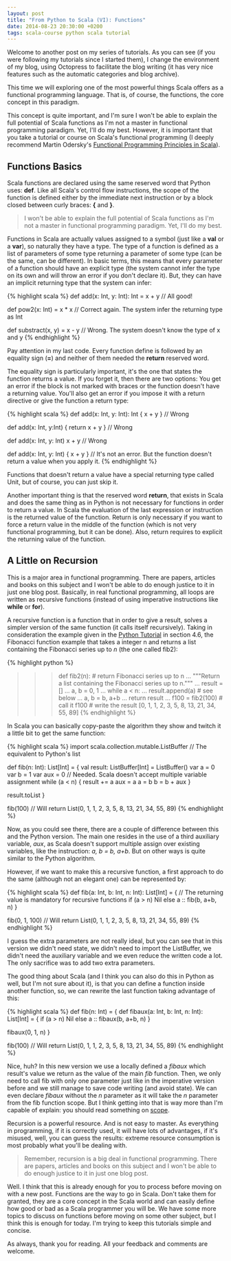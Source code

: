 ```yaml
---
layout: post
title: "From Python to Scala (VI): Functions"
date: 2014-08-23 20:30:00 +0200
tags: scala-course python scala tutorial
---
```


Welcome to another post on my series of tutorials. As you can see (if you were
following my tutorials since I started them), I change the environment of my
blog, using Octopress to facilitate the blog writing (it has very nice features
such as the automatic categories and blog archive).

This time we will exploring one of the most powerful things Scala offers as a
functional programming language. That is, of course, the functions, the core
concept in this paradigm.

This concept is quite important, and I'm sure I won't be able to explain the
full potential of Scala functions as I'm not a master in functional programming
paradigm. Yet, I'll do my best. However, it is important that you take a
tutorial or course on Scala's functional programming (I deeply recommend Martin
Odersky's [Functional Programming Principles in Scala](https://www.coursera.org/course/progfun)).

## Functions Basics

Scala functions are declared using the same reserved word that Python uses:
**def**. Like all Scala's control flow instructions, the scope of the function
is defined either by the immediate next instruction or by a block closed between
curly braces: **{** and **}**.

> I won't be able to explain the full potential of Scala functions as I'm not a
> master in functional programming paradigm. Yet, I'll do my best.

Functions in Scala are actually values assigned to a symbol (just like a **val**
or a **var**), so naturally they have a type. The type of a function is defined
as a list of parameters of some type returning a parameter of some type (can be
the same, can be different). In basic terms, this means that every parameter of
a function should have an explicit type (the system cannot infer the type on its
own and will throw an error if you don't declare it). But, they can have an
implicit returning type that the system can infer:

{% highlight scala %}
def add(x: Int, y: Int): Int = x + y // All good!

def pow2(x: Int) = x * x // Correct again. The system infer the returning type as Int

def substract(x, y) = x - y // Wrong. The system doesn't know the type of x and y
{% endhighlight %}

<!-- more -->

Pay attention in my last code. Every function define is followed by an equality
sign (**=**) and neither of them needed the **return** reserved word.

The equality sign is particularly important, it's the one that states the
function returns a value. If you forget it, then there are two options: You get
an error if the block is not marked with braces or the function doesn't have a
returning value. You'll also get an error if you impose it with a return
directive or give the function a return type:

{% highlight scala %}
def add(x: Int, y: Int): Int { x + y } // Wrong

def add(x: Int, y:Int) { return x + y } // Wrong

def add(x: Int, y: Int) x + y // Wrong

def add(x: Int, y: Int) { x + y } // It's not an error. But the function doesn't return a value when you apply it.
{% endhighlight %}

Functions that doesn't return a value have a special returning type called Unit,
but of course, you can just skip it.

Another important thing is that the reserved word **return**, that exists in
Scala and does the same thing as in Python is not necessary for functions in
order to return a value. In Scala the evaluation of the last expression or
instruction is the returned value of the function. Return is only necessary if
you want to force a return value in the middle of the function (which is not
very functional programming, but it can be done). Also, return requires to
explicit the returning value of the function.

## A Little on Recursion

This is a major area in functional programming. There are papers, articles and
books on this subject and I won't be able to do enough justice to it in just one
blog post. Basically, in real functional programming, all loops are written as
recursive functions (instead of using imperative instructions like **while** or
**for**).

A recursive function is a function that in order to give a result, solves a
simpler version of the same function (it calls itself recursively). Taking in
consideration the example given in the [Python Tutorial](https://docs.python.org/2/tutorial) in section 4.6, the Fibonacci
function example that takes a integer n and returns a list containing the
Fibonacci series up to _n_ (the one called fib2):

{% highlight python %}
>>> def fib2(n): # return Fibonacci series up to n
...     """Return a list containing the Fibonacci series up to n."""
...     result = []
...     a, b = 0, 1
...     while a < n:
...         result.append(a)    # see below
...         a, b = b, a+b
...     return result
...
>>> f100 = fib2(100)    # call it
>>> f100                # write the result
[0, 1, 1, 2, 3, 5, 8, 13, 21, 34, 55, 89]
{% endhighlight %}

In Scala you can basically copy-paste the algorithm they show and twitch it a
little bit to get the same function:

{% highlight scala %}
import scala.collection.mutable.ListBuffer // The equivalent to Python's list

def fib(n: Int): List[Int] = {
  val result: ListBuffer[Int] = ListBuffer()
  var a = 0
  var b = 1
  var aux = 0 // Needed. Scala doesn't accept multiple variable assignment
  while (a < n) {
    result += a
    aux = a
    a = b
    b = b + aux
  }

  result.toList
}

fib(100) // Will return List(0, 1, 1, 2, 3, 5, 8, 13, 21, 34, 55, 89)
{% endhighlight %}

Now, as you could see there, there are a couple of difference between this and
the Python version. The main one resides in the use of a third auxiliary
variable, _aux_, as Scala doesn't support multiple assign over existing
variables, like the instruction: _a, b = b, a+b_. But on other ways is quite
similar to the Python algorithm.

However, if we want to make this a recursive function, a first approach to do
the same (although not an elegant one) can be represented by:

{% highlight scala %}
def fib(a: Int, b: Int, n: Int): List[Int] = { // The returning value is mandatory for recursive functions
  if (a > n) Nil
  else a :: fib(b, a+b, n)
}

fib(0, 1, 100) // Will return List(0, 1, 1, 2, 3, 5, 8, 13, 21, 34, 55, 89)
{% endhighlight %}

I guess the extra parameters are not really ideal, but you can see that in this
version we didn't need state, we didn't need to import the ListBuffer, we didn't
need the auxiliary variable and we even reduce the written code a lot. The only
sacrifice was to add two extra parameters.

The good thing about Scala (and I think you can also do this in Python as well,
but I'm not sure about it), is that you can define a function inside another
function, so, we can rewrite the last function taking advantage of this:

{% highlight scala %}
def fib(n: Int) = {
  def fibaux(a: Int, b: Int, n: Int): List[Int] = {
    if (a > n) Nil
    else a :: fibaux(b, a+b, n)
  }

  fibaux(0, 1, n)
}

fib(100) // Will return List(0, 1, 1, 2, 3, 5, 8, 13, 21, 34, 55, 89)
{% endhighlight %}

Nice, huh? In this new version we use a locally defined a _fibaux_ which
result's value we return as the value of the main _fib_ function. Then, we only
need to call fib with only one parameter just like in the imperative version
before and we still manage to save code writing (and avoid state). We can even
declare _fibaux_ without the _n_ parameter as it will take the _n_ parameter
from the fib function scope. But I think getting into that is way more than I'm
capable of explain: you should read something on
[scope](https://en.wikipedia.org/wiki/Scope_%28computer_science%29).

Recursion is a powerful resource. And is not easy to master. As everything in
programming, if it is correctly used, it will have lots of advantages, if it's
misused, well, you can guess the results: extreme resource consumption is most
probably what you'll be dealing with.

> Remember, recursion is a big deal in functional programming. There are
> papers, articles and books on this subject and I won't be able to do enough
> justice to it in just one blog post.

Well. I think that this is already enough for you to process before moving on
with a new post. Functions are the way to go in Scala. Don't take them for
granted, they are a core concept in the Scala world and can easily define how
good or bad as a Scala programmer you will be. We have some more topics to
discuss on functions before moving on some other subject, but I think this is
enough for today. I'm trying to keep this tutorials simple and concise.

As always, thank you for reading. All your feedback and comments are welcome.
